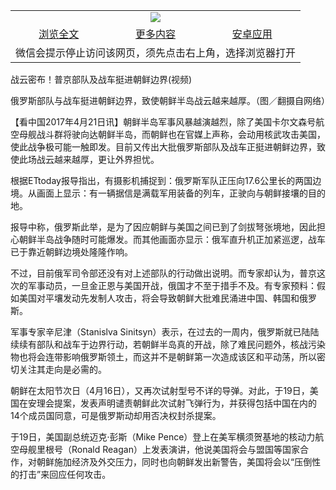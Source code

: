 

<table>
  <tr>
    <td align="center" colspan="3">
      <a href="https://github.com/ogate/ogate/blob/master/README.md"><img src="https://cloud.githubusercontent.com/assets/11880933/13434984/f430fae2-e012-11e5-814f-c2df1e82b247.jpg"/></a>
    </td>
  </tr>
  <tr>
    <td align="center">
      <a href="https://s3.ap-south-1.amazonaws.com/ogatem/oGate.htm?c818224&from=oNote">浏览全文</a>
    </td>
    <td align="center">
      <a href="https://s3.ap-south-1.amazonaws.com/ogatem/oGate.htm?from=oNote">更多内容</a>
    </td>
    <td align="center">
      <a href="https://raw.githubusercontent.com/ogate/up/master/ogate.apk">安卓应用</a>
    </td>
  </tr>
  <tr>
    <td align="center" colspan="3">
      微信会提示停止访问该网页，须先点击右上角，选择浏览器打开
    </td>
  </tr>
</table>    


战云密布！普京部队及战车挺进朝鲜边界(视频)









俄罗斯部队与战车挺进朝鲜边界，致使朝鲜半岛战云越来越厚。（图／翻摄自网络）



【看中国2017年4月21日讯】朝鲜半岛军事风暴越演越烈，除了美国卡尔文森号航空母舰战斗群将驶向达朝鲜半岛，而朝鲜也在官媒上声称，会动用核武攻击美国，使此战争极可能一触即发。目前又传出大批俄罗斯部队及战车正挺进朝鲜边界，致使此场战云越来越厚，更让外界担忧。


根据ETtoday报导指出，有摄影机捕捉到：俄罗斯军队正压向17.6公里长的两国边境。从画面上显示：有一辆据信是满载军用装备的列车，正驶向与朝鲜接壤的目的地。


报导中称，俄罗斯此举，是为了因应朝鲜与美国之间已到了剑拔弩张境地，因此担心朝鲜半岛战争随时可能爆发。而其他画面亦显示：俄军直升机正加紧巡逻，战车已于靠近朝鲜边境处隆隆作响。


不过，目前俄军司令部还没有对上述部队的行动做出说明。而专家却认为，普京这次的军事动员，一旦金正恩与美国开战，俄国才不至于措手不及。有专家预料：假如美国对平壤发动先发制人攻击，将会导致朝鲜大批难民涌进中国、韩国和俄罗斯。


军事专家辛尼津（Stanislva Sinitsyn）表示，在过去的一周内，俄罗斯就已陆陆续续有部队和战车于边界行动，若朝鲜半岛真的开战，除了难民问题外，核战污染物也将会连带影响俄罗斯领土，而这并不是朝鲜第一次造成该区和平动荡，所以密切关注其走向是必需的。


朝鲜在太阳节次日（4月16日），又再次试射型号不详的导弹。对此，于19日，美国在安理会提案，发表声明谴责朝鲜此次试射飞弹行为，并获得包括中国在内的14个成员国同意，可是俄罗斯动却用否决权封杀提案。


于19日，美国副总统迈克‧彭斯（Mike Pence）登上在美军横须贺基地的核动力航空母舰里根号（Ronald Reagan）上发表演讲，他说美国将会与盟国等国家合作，对朝鲜施加经济及外交压力，同时也向朝鲜发出新警告，美国将会以“压倒性的打击”来回应任何攻击。



